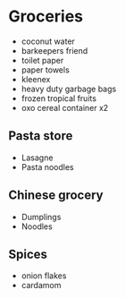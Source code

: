 # Groceries

- coconut water
- barkeepers friend
- toilet paper
- paper towels
- kleenex
- heavy duty garbage bags
- frozen tropical fruits
- oxo cereal container x2

## Pasta store

- Lasagne
- Pasta noodles

## Chinese grocery

- Dumplings
- Noodles

## Spices

- onion flakes
- cardamom
